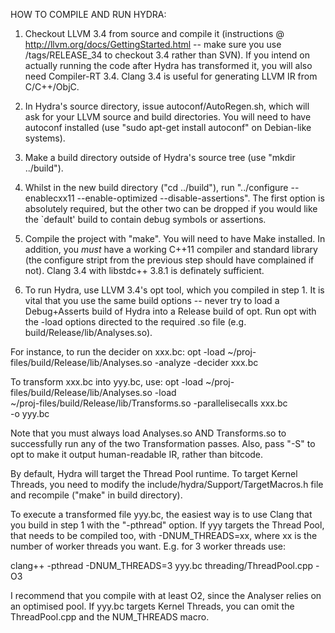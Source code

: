 HOW TO COMPILE AND RUN HYDRA:

1) Checkout LLVM 3.4 from source and compile it (instructions @
http://llvm.org/docs/GettingStarted.html -- make sure you use /tags/RELEASE_34
to checkout 3.4 rather than SVN). If you intend on actually running the code
after Hydra has transformed it, you will also need Compiler-RT 3.4. Clang 3.4 is
useful for generating LLVM IR from C/C++/ObjC.

2) In Hydra's source directory, issue autoconf/AutoRegen.sh, which will ask for
your LLVM source and build directories. You will need to have autoconf installed
(use "sudo apt-get install autoconf" on Debian-like systems).

3) Make a build directory outside of Hydra's source tree
(use "mkdir ../build").

4) Whilst in the new build directory ("cd ../build"), run
"../configure --enablecxx11 --enable-optimized --disable-assertions". The first
option is absolutely required, but the other two can be dropped if you would
like the `default' build to contain debug symbols or assertions.

5) Compile the project with "make". You will need to have Make installed. In
addition, you *must* have a working C++11 compiler and standard library (the
configure stript from the previous step should have complained if not). Clang
3.4 with libstdc++ 3.8.1 is definately sufficient.

6) To run Hydra, use LLVM 3.4's opt tool, which you compiled in step 1. It is
vital that you use the same build options -- never try to load a Debug+Asserts
build of Hydra into a Release build of opt. Run opt with the -load options
directed to the required .so file (e.g. build/Release/lib/Analyses.so).

For instance, to run the decider on xxx.bc:
opt -load ~/proj-files/build/Release/lib/Analyses.so -analyze -decider xxx.bc

To transform xxx.bc into yyy.bc, use:
opt -load ~/proj-files/build/Release/lib/Analyses.so -load \
  ~/proj-files/build/Release/lib/Transforms.so -parallelisecalls xxx.bc \
  -o yyy.bc

Note that you must always load Analyses.so AND Transforms.so to successfully run
any of the two Transformation passes. Also, pass "-S" to opt to make it output
human-readable IR, rather than bitcode.

By default, Hydra will target the Thread Pool runtime. To target Kernel Threads,
you need to modify the include/hydra/Support/TargetMacros.h file and recompile
("make" in build directory).

To execute a transformed file yyy.bc, the easiest way is to use Clang that you
build in step 1 with the "-pthread" option. If yyy targets the Thread Pool, that
needs to be compiled too, with -DNUM_THREADS=xx, where xx is the number of
worker threads you want. E.g. for 3 worker threads use:

clang++ -pthread -DNUM_THREADS=3 yyy.bc threading/ThreadPool.cpp -O3

I recommend that you compile with at least O2, since the Analyser relies on an
optimised pool. If yyy.bc targets Kernel Threads, you can omit the
ThreadPool.cpp and the NUM_THREADS macro.
